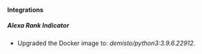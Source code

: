 #### Integrations
##### Alexa Rank Indicator
- Upgraded the Docker image to: *demisto/python3:3.9.6.22912*.
